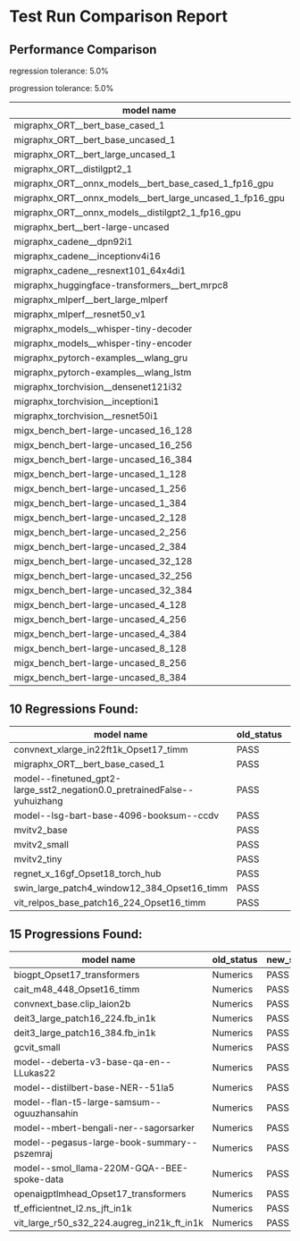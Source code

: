 # Test Run Comparison Report

## Performance Comparison

regression tolerance: 5.0%

progression tolerance: 5.0%

|model name|exit_status|analysis|old_time_ms|new_time_ms|change_ms|percent_change|
|---|---|---|---|---|---|---|
|migraphx_ORT__bert_base_cased_1|Numerics|within tol|123.1552|122.2421|-0.9131|-0.74%|
|migraphx_ORT__bert_base_uncased_1|PASS|regression|122.5693|250.5464|127.9771|104.41%|
|migraphx_ORT__bert_large_uncased_1|PASS|regression|538.0944|921.8019|383.7074|71.31%|
|migraphx_ORT__distilgpt2_1|PASS|within tol|69.5261|69.1111|-0.4151|-0.6%|
|migraphx_ORT__onnx_models__bert_base_cased_1_fp16_gpu|Numerics|within tol|66.8712|66.9964|0.1251|0.19%|
|migraphx_ORT__onnx_models__bert_large_uncased_1_fp16_gpu|Numerics|within tol|352.3244|342.4682|-9.8561|-2.8%|
|migraphx_ORT__onnx_models__distilgpt2_1_fp16_gpu|Numerics|progression|36.9188|34.3149|-2.6039|-7.05%|
|migraphx_bert__bert-large-uncased|PASS|within tol|19.2158|19.378|0.1622|0.84%|
|migraphx_cadene__dpn92i1|PASS|within tol|3.5148|3.4427|-0.0721|-2.05%|
|migraphx_cadene__inceptionv4i16|PASS|within tol|19.7068|19.7768|0.07|0.36%|
|migraphx_cadene__resnext101_64x4di1|PASS|within tol|4.2664|4.1893|-0.0772|-1.81%|
|migraphx_huggingface-transformers__bert_mrpc8|PASS|progression|7.5846|7.044|-0.5407|-7.13%|
|migraphx_mlperf__bert_large_mlperf|PASS|within tol|25.9989|26.4912|0.4923|1.89%|
|migraphx_mlperf__resnet50_v1|Numerics|within tol|14.009|14.0501|0.0412|0.29%|
|migraphx_models__whisper-tiny-decoder|PASS|within tol|41.759|41.8856|0.1265|0.3%|
|migraphx_models__whisper-tiny-encoder|Numerics|within tol|103.2747|103.7119|0.4372|0.42%|
|migraphx_pytorch-examples__wlang_gru|PASS|progression|20.428|17.599|-2.829|-13.85%|
|migraphx_pytorch-examples__wlang_lstm|PASS|regression|9.2986|10.2187|0.92|9.89%|
|migraphx_torchvision__densenet121i32|PASS|within tol|13.59|13.633|0.043|0.32%|
|migraphx_torchvision__inceptioni1|PASS|within tol|3.0531|3.0677|0.0146|0.48%|
|migraphx_torchvision__resnet50i1|PASS|within tol|2.0201|2.0362|0.0161|0.8%|
|migx_bench_bert-large-uncased_16_128|PASS|within tol|25.7766|25.8992|0.1227|0.48%|
|migx_bench_bert-large-uncased_16_256|PASS|within tol|37.5462|36.8387|-0.7075|-1.88%|
|migx_bench_bert-large-uncased_16_384|Numerics|within tol|57.102|55.3445|-1.7575|-3.08%|
|migx_bench_bert-large-uncased_1_128|PASS|within tol|12.5347|12.7427|0.2081|1.66%|
|migx_bench_bert-large-uncased_1_256|PASS|progression|13.4749|12.7461|-0.7288|-5.41%|
|migx_bench_bert-large-uncased_1_384|PASS|within tol|19.3169|19.4066|0.0897|0.46%|
|migx_bench_bert-large-uncased_2_128|PASS|progression|14.4645|12.9175|-1.547|-10.7%|
|migx_bench_bert-large-uncased_2_256|PASS|within tol|19.3047|19.1146|-0.1901|-0.98%|
|migx_bench_bert-large-uncased_2_384|PASS|within tol|19.7524|19.5984|-0.1539|-0.78%|
|migx_bench_bert-large-uncased_32_128|PASS|within tol|36.0279|35.5793|-0.4486|-1.25%|
|migx_bench_bert-large-uncased_32_256|PASS|within tol|70.1101|68.5793|-1.5308|-2.18%|
|migx_bench_bert-large-uncased_32_384|Numerics|within tol|110.875|109.5504|-1.3246|-1.19%|
|migx_bench_bert-large-uncased_4_128|PASS|regression|19.4248|30.4163|10.9914|56.58%|
|migx_bench_bert-large-uncased_4_256|PASS|within tol|19.9681|20.1256|0.1574|0.79%|
|migx_bench_bert-large-uncased_4_384|PASS|within tol|23.4037|23.2483|-0.1553|-0.66%|
|migx_bench_bert-large-uncased_8_128|PASS|within tol|20.1653|20.1587|-0.0066|-0.03%|
|migx_bench_bert-large-uncased_8_256|PASS|within tol|26.1378|26.0757|-0.062|-0.24%|
|migx_bench_bert-large-uncased_8_384|PASS|within tol|32.5548|32.3528|-0.202|-0.62%|

## 10 Regressions Found:

|model name|old_status|new_status|
|---|---|---|
|convnext_xlarge_in22ft1k_Opset17_timm|PASS|Numerics|
|migraphx_ORT__bert_base_cased_1|PASS|Numerics|
|model--finetuned_gpt2-large_sst2_negation0.0_pretrainedFalse--yuhuizhang|PASS|Numerics|
|model--lsg-bart-base-4096-booksum--ccdv|PASS|Numerics|
|mvitv2_base|PASS|compilation|
|mvitv2_small|PASS|compilation|
|mvitv2_tiny|PASS|compilation|
|regnet_x_16gf_Opset18_torch_hub|PASS|Numerics|
|swin_large_patch4_window12_384_Opset16_timm|PASS|Numerics|
|vit_relpos_base_patch16_224_Opset16_timm|PASS|Numerics|

## 15 Progressions Found:

|model name|old_status|new_status|
|---|---|---|
|biogpt_Opset17_transformers|Numerics|PASS|
|cait_m48_448_Opset16_timm|Numerics|PASS|
|convnext_base.clip_laion2b|Numerics|PASS|
|deit3_large_patch16_224.fb_in1k|Numerics|PASS|
|deit3_large_patch16_384.fb_in1k|Numerics|PASS|
|gcvit_small|Numerics|PASS|
|model--deberta-v3-base-qa-en--LLukas22|Numerics|PASS|
|model--distilbert-base-NER--51la5|Numerics|PASS|
|model--flan-t5-large-samsum--oguuzhansahin|Numerics|PASS|
|model--mbert-bengali-ner--sagorsarker|Numerics|PASS|
|model--pegasus-large-book-summary--pszemraj|Numerics|PASS|
|model--smol_llama-220M-GQA--BEE-spoke-data|Numerics|PASS|
|openaigptlmhead_Opset17_transformers|Numerics|PASS|
|tf_efficientnet_l2.ns_jft_in1k|Numerics|PASS|
|vit_large_r50_s32_224.augreg_in21k_ft_in1k|Numerics|PASS|

